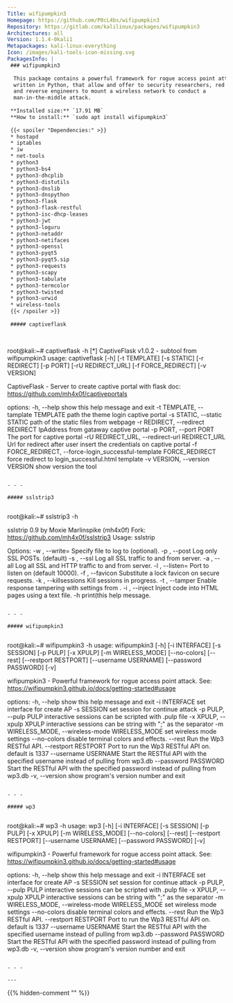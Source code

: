 ```yaml
---
Title: wifipumpkin3
Homepage: https://github.com/P0cL4bs/wifipumpkin3
Repository: https://gitlab.com/kalilinux/packages/wifipumpkin3
Architectures: all
Version: 1.1.4-0kali1
Metapackages: kali-linux-everything 
Icon: /images/kali-tools-icon-missing.svg
PackagesInfo: |
 ### wifipumpkin3
 
  This package contains a powerful framework for rogue access point attack,
  written in Python, that allow and offer to security researchers, red teamers
  and reverse engineers to mount a wireless network to conduct a
  man-in-the-middle attack.
 
 **Installed size:** `17.91 MB`  
 **How to install:** `sudo apt install wifipumpkin3`  
 
 {{< spoiler "Dependencies:" >}}
 * hostapd
 * iptables
 * iw
 * net-tools
 * python3
 * python3-bs4
 * python3-dhcplib
 * python3-distutils
 * python3-dnslib
 * python3-dnspython
 * python3-flask 
 * python3-flask-restful
 * python3-isc-dhcp-leases
 * python3-jwt
 * python3-loguru
 * python3-netaddr
 * python3-netifaces
 * python3-openssl
 * python3-pyqt5
 * python3-pyqt5.sip
 * python3-requests
 * python3-scapy
 * python3-tabulate
 * python3-termcolor
 * python3-twisted
 * python3-urwid
 * wireless-tools
 {{< /spoiler >}}
 
 ##### captiveflask
 
 
 ```
 root@kali:~# captiveflask -h
 [*] CaptiveFlask v1.0.2 - subtool from wifipumpkin3
 usage: captiveflask [-h] [-t TEMPLATE] [-s STATIC] [-r REDIRECT] [-p PORT]
                     [-rU REDIRECT_URL] [-f FORCE_REDIRECT] [-v VERSION]
 
 CaptiveFlask - Server to create captive portal with flask doc:
 https://github.com/mh4x0f/captiveportals
 
 options:
   -h, --help            show this help message and exit
   -t TEMPLATE, --tamplate TEMPLATE
                         path the theme login captive portal
   -s STATIC, --static STATIC
                         path of the static files from webpage
   -r REDIRECT, --redirect REDIRECT
                         IpAddress from gataway captive portal
   -p PORT, --port PORT  The port for captive portal
   -rU REDIRECT_URL, --redirect-url REDIRECT_URL
                         Url for redirect after user insert the credentials on
                         captive portal
   -f FORCE_REDIRECT, --force-login_successful-template FORCE_REDIRECT
                         force redirect to login_successful.html template
   -v VERSION, --version VERSION
                         show version the tool
 ```
 
 - - -
 
 ##### sslstrip3
 
 
 ```
 root@kali:~# sslstrip3 -h
 
 sslstrip 0.9 by Moxie Marlinspike (mh4x0f)
 Fork: https://github.com/mh4x0f/sslstrip3
 Usage: sslstrip <options>
 
 Options:
 -w <filename>, --write=<filename> Specify file to log to (optional).
 -p , --post                       Log only SSL POSTs. (default)
 -s , --ssl                        Log all SSL traffic to and from server.
 -a , --all                        Log all SSL and HTTP traffic to and from server.
 -l <port>, --listen=<port>        Port to listen on (default 10000).
 -f , --favicon                    Substitute a lock favicon on secure requests.
 -k , --killsessions               Kill sessions in progress.
 -t <config>, --tamper <config>    Enable response tampering with settings from <config>.
 -i , --inject                     Inject code into HTML pages using a text file.
 -h                                print(this help message.
 
 ```
 
 - - -
 
 ##### wifipumpkin3
 
 
 ```
 root@kali:~# wifipumpkin3 -h
 usage: wifipumpkin3 [-h] [-i INTERFACE] [-s SESSION] [-p PULP] [-x XPULP]
                     [-m WIRELESS_MODE] [--no-colors] [--rest]
                     [--restport RESTPORT] [--username USERNAME]
                     [--password PASSWORD] [-v]
 
 wifipumpkin3 - Powerful framework for rogue access point attack. See:
 https://wifipumpkin3.github.io/docs/getting-started#usage
 
 options:
   -h, --help            show this help message and exit
   -i INTERFACE          set interface for create AP
   -s SESSION            set session for continue attack
   -p PULP, --pulp PULP  interactive sessions can be scripted with .pulp file
   -x XPULP, --xpulp XPULP
                         interactive sessions can be string with ";" as the
                         separator
   -m WIRELESS_MODE, --wireless-mode WIRELESS_MODE
                         set wireless mode settings
   --no-colors           disable terminal colors and effects.
   --rest                Run the Wp3 RESTful API.
   --restport RESTPORT   Port to run the Wp3 RESTful API on. default is 1337
   --username USERNAME   Start the RESTful API with the specified username
                         instead of pulling from wp3.db
   --password PASSWORD   Start the RESTful API with the specified password
                         instead of pulling from wp3.db
   -v, --version         show program's version number and exit
 ```
 
 - - -
 
 ##### wp3
 
 
 ```
 root@kali:~# wp3 -h
 usage: wp3 [-h] [-i INTERFACE] [-s SESSION] [-p PULP] [-x XPULP]
            [-m WIRELESS_MODE] [--no-colors] [--rest] [--restport RESTPORT]
            [--username USERNAME] [--password PASSWORD] [-v]
 
 wifipumpkin3 - Powerful framework for rogue access point attack. See:
 https://wifipumpkin3.github.io/docs/getting-started#usage
 
 options:
   -h, --help            show this help message and exit
   -i INTERFACE          set interface for create AP
   -s SESSION            set session for continue attack
   -p PULP, --pulp PULP  interactive sessions can be scripted with .pulp file
   -x XPULP, --xpulp XPULP
                         interactive sessions can be string with ";" as the
                         separator
   -m WIRELESS_MODE, --wireless-mode WIRELESS_MODE
                         set wireless mode settings
   --no-colors           disable terminal colors and effects.
   --rest                Run the Wp3 RESTful API.
   --restport RESTPORT   Port to run the Wp3 RESTful API on. default is 1337
   --username USERNAME   Start the RESTful API with the specified username
                         instead of pulling from wp3.db
   --password PASSWORD   Start the RESTful API with the specified password
                         instead of pulling from wp3.db
   -v, --version         show program's version number and exit
 ```
 
 - - -
 
---
```

{{% hidden-comment "<!--Do not edit anything above this line-->" %}}

